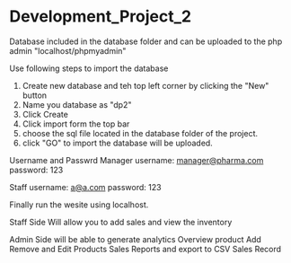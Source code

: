 # Development_Project_2

Database included in the database folder and can be uploaded to the php admin "localhost/phpmyadmin"

Use following steps to import the database

1. Create new database and teh top left corner by clicking the "New" button
2. Name you database as "dp2"
3. Click Create
4. Click import form the top bar
5. choose the sql file located in the database folder of the project.
6. click "GO" to import the database will be uploaded.


Username and Passwrd
Manager
username: manager@pharma.com
password: 123

Staff
username: a@a.com
password: 123

Finally run the wesite using localhost.

Staff Side
Will allow you to add sales and view the inventory

Admin Side
will be able to generate analytics
Overview product
Add Remove and Edit Products
Sales Reports and export to CSV
Sales Record
